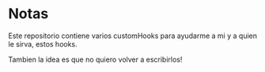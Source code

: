 # Notas

Este repositorio contiene varios customHooks para ayudarme a mi y a quien le sirva, estos hooks.

Tambien la idea es que no quiero volver a escribirlos!